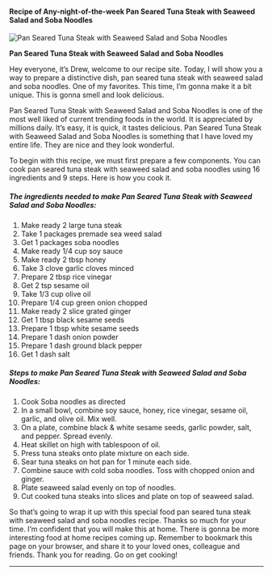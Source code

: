             

#### Recipe of Any-night-of-the-week Pan Seared Tuna Steak with Seaweed Salad and Soba Noodles

![Pan Seared Tuna Steak with Seaweed Salad and Soba Noodles](https://img-global.cpcdn.com/recipes/6171852900663296/751x532cq70/pan-seared-tuna-steak-with-seaweed-salad-and-soba-noodles-recipe-main-photo.jpg)

**Pan Seared Tuna Steak with Seaweed Salad and Soba Noodles**

Hey everyone, it’s Drew, welcome to our recipe site. Today, I will show you a way to prepare a distinctive dish, pan seared tuna steak with seaweed salad and soba noodles. One of my favorites. This time, I’m gonna make it a bit unique. This is gonna smell and look delicious.

Pan Seared Tuna Steak with Seaweed Salad and Soba Noodles is one of the most well liked of current trending foods in the world. It is appreciated by millions daily. It’s easy, it is quick, it tastes delicious. Pan Seared Tuna Steak with Seaweed Salad and Soba Noodles is something that I have loved my entire life. They are nice and they look wonderful.

To begin with this recipe, we must first prepare a few components. You can cook pan seared tuna steak with seaweed salad and soba noodles using 16 ingredients and 9 steps. Here is how you cook it.

##### The ingredients needed to make Pan Seared Tuna Steak with Seaweed Salad and Soba Noodles:

1.  Make ready 2 large tuna steak
2.  Take 1 packages premade sea weed salad
3.  Get 1 packages soba noodles
4.  Make ready 1/4 cup soy sauce
5.  Make ready 2 tbsp honey
6.  Take 3 clove garlic cloves minced
7.  Prepare 2 tbsp rice vinegar
8.  Get 2 tsp sesame oil
9.  Take 1/3 cup olive oil
10.  Prepare 1/4 cup green onion chopped
11.  Make ready 2 slice grated ginger
12.  Get 1 tbsp black sesame seeds
13.  Prepare 1 tbsp white sesame seeds
14.  Prepare 1 dash onion powder
15.  Prepare 1 dash ground black pepper
16.  Get 1 dash salt

##### Steps to make Pan Seared Tuna Steak with Seaweed Salad and Soba Noodles:

1.  Cook Soba noodles as directed
2.  In a small bowl, combine soy sauce, honey, rice vinegar, sesame oil, garlic, and olive oil. Mix well.
3.  On a plate, combine black & white sesame seeds, garlic powder, salt, and pepper. Spread evenly.
4.  Heat skillet on high with tablespoon of oil.
5.  Press tuna steaks onto plate mixture on each side.
6.  Sear tuna steaks on hot pan for 1 minute each side.
7.  Combine sauce with cold soba noodles. Toss with chopped onion and ginger.
8.  Plate seaweed salad evenly on top of noodles.
9.  Cut cooked tuna steaks into slices and plate on top of seaweed salad.

So that’s going to wrap it up with this special food pan seared tuna steak with seaweed salad and soba noodles recipe. Thanks so much for your time. I’m confident that you will make this at home. There is gonna be more interesting food at home recipes coming up. Remember to bookmark this page on your browser, and share it to your loved ones, colleague and friends. Thank you for reading. Go on get cooking!

* * *